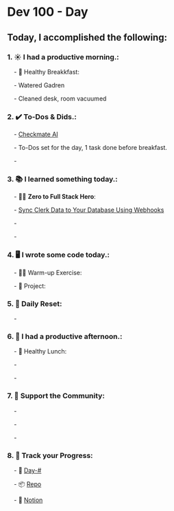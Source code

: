 # Dev 100 - Day #

## Today, I accomplished the following:

### 1. ☀️ **I had a productive morning.**:

    - 🍳 Healthy Breakkfast:

    - Watered Gadren

    - Cleaned desk, room vacuumed


### 2. ✔️ **To-Dos & Dids.**:

    - [Checkmate AI](https://checkmate-ai.vercel.app/)

    - To-Dos set for the day, 1 task done before breakfast.

    - 

### 3. 📚 **I learned something today.**:

    - 🦸‍♂️ **Zero to Full Stack Hero**: 

    - [Sync Clerk Data to Your Database Using Webhooks](https://www.youtube.com/watch?v=UTjwyDuVjRM)

    - []()

    - []()

### 4. 🖥️ **I wrote some code today.**:

    - 🏋️‍♂️ Warm-up Exercise: 

    - 🦺 Project: 

### 5. 🏃 **Daily Reset**:

    - 

### 6. 🌈 **I had a productive afternoon.**:

    - 🍱 Healthy Lunch: 

    - 

    - 


### 7. 💪 **Support the Community**:

    - []()

    - []()

    - []()
    

### 8. 🔗 **Track your Progress**:

    - 🏫 [Day-#]()

    - 📦️ [Repo](https://github.com/Digitl-Alchemyst/dev100/blob/main/Day-3/day3.md)

    - 📄 [Notion](https://liberating-galley-48d.notion.site/Dev100-Coding-Lifestyle-Challenge-a85ec9fba3ce41f3b29d581a1a85d92b?pvs=4)
